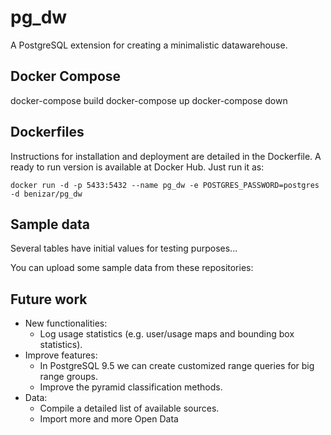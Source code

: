 # pg_dw
A PostgreSQL extension for creating a minimalistic datawarehouse.

## Docker Compose
docker-compose build
docker-compose up
docker-compose down

## Dockerfiles
Instructions for installation and deployment are detailed in the Dockerfile. A ready to run version is available at Docker Hub. Just run it as:

    docker run -d -p 5433:5432 --name pg_dw -e POSTGRES_PASSWORD=postgres -d benizar/pg_dw

## Sample data
Several tables have initial values for testing purposes...

You can upload some sample data from these repositories:


## Future work
* New functionalities:
  * Log usage statistics (e.g. user/usage maps and bounding box statistics).
* Improve features:
  * In PostgreSQL 9.5 we can create customized range queries for big range groups.
  * Improve the pyramid classification methods.
* Data:
  * Compile a detailed list of available sources.
  * Import more and more Open Data
